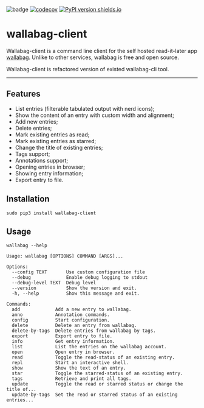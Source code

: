 ![badge](https://action-badges.now.sh/artur-shaik/wallabag-client) [![codecov](https://codecov.io/gh/artur-shaik/wallabag-client/branch/master/graph/badge.svg?token=INPHCV9VDO)](https://codecov.io/gh/artur-shaik/wallabag-client) [![PyPI version shields.io](https://img.shields.io/pypi/v/wallabag-client.svg)](https://pypi.python.org/pypi/wallabag-client/)

# wallabag-client

Wallabag-client is a command line client for the self hosted read-it-later app [wallabag](https://www.wallabag.org/). Unlike to other services, wallabag is free and open source.

Wallabag-client is refactored version of existed wallabag-cli tool.

--------------------------------------------------------------------------------

## Features

- List entries (filterable tabulated output with nerd icons);
- Show the content of an entry with custom width and alignment;
- Add new entries;
- Delete entries;
- Mark existing entries as read;
- Mark existing entries as starred;
- Change the title of existing entries;
- Tags support;
- Annotations support;
- Opening entries in browser;
- Showing entry information;
- Export entry to file.

## Installation

`sudo pip3 install wallabag-client`

## Usage

`wallabag --help`

```
Usage: wallabag [OPTIONS] COMMAND [ARGS]...

Options:
  --config TEXT       Use custom configuration file
  --debug             Enable debug logging to stdout
  --debug-level TEXT  Debug level
  --version           Show the version and exit.
  -h, --help          Show this message and exit.

Commands:
  add             Add a new entry to wallabag.
  anno            Annotation commands.
  config          Start configuration.
  delete          Delete an entry from wallabag.
  delete-by-tags  Delete entries from wallabag by tags.
  export          Export entry to file.
  info            Get entry information.
  list            List the entries on the wallabag account.
  open            Open entry in browser.
  read            Toggle the read-status of an existing entry.
  repl            Start an interactive shell.
  show            Show the text of an entry.
  star            Toggle the starred-status of an existing entry.
  tags            Retrieve and print all tags.
  update          Toggle the read or starred status or change the title of...
  update-by-tags  Set the read or starred status of an existing entries...
```
